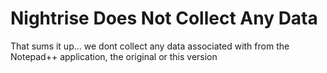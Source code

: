 Nightrise Does Not Collect Any Data
========================

That sums it up... we dont collect any data associated with from the Notepad++ application, the original or this version
